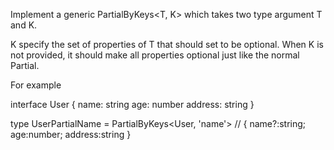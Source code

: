 Implement a generic PartialByKeys<T, K> which takes two type argument T and K.

K specify the set of properties of T that should set to be optional. When K is not provided, it should make all properties optional just like the normal Partial<T>.

For example

interface User {
name: string
age: number
address: string
}

type UserPartialName = PartialByKeys<User, 'name'> // { name?:string; age:number; address:string }